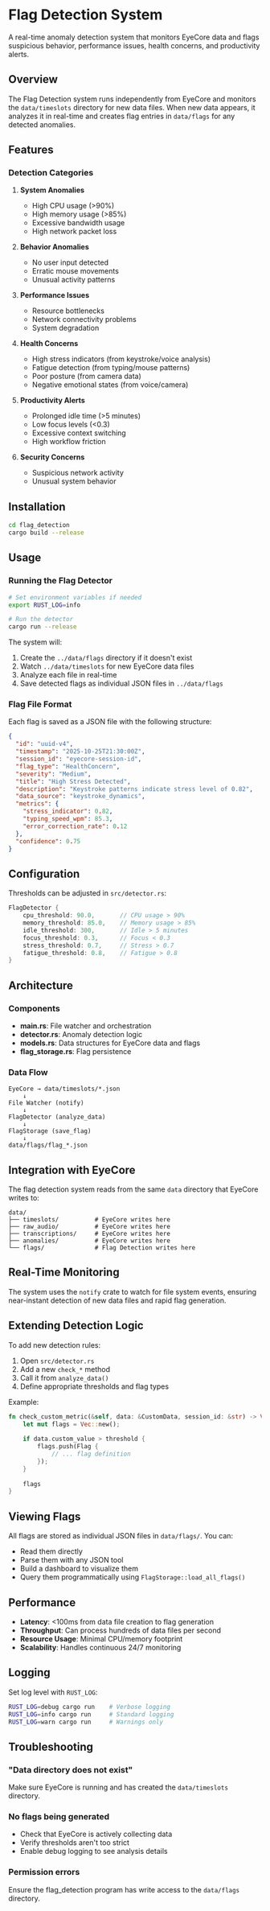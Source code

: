 # Flag Detection System

A real-time anomaly detection system that monitors EyeCore data and flags suspicious behavior, performance issues, health concerns, and productivity alerts.

## Overview

The Flag Detection system runs independently from EyeCore and monitors the `data/timeslots` directory for new data files. When new data appears, it analyzes it in real-time and creates flag entries in `data/flags` for any detected anomalies.

## Features

### Detection Categories

1. **System Anomalies**
   - High CPU usage (>90%)
   - High memory usage (>85%)
   - Excessive bandwidth usage
   - High network packet loss

2. **Behavior Anomalies**
   - No user input detected
   - Erratic mouse movements
   - Unusual activity patterns

3. **Performance Issues**
   - Resource bottlenecks
   - Network connectivity problems
   - System degradation

4. **Health Concerns**
   - High stress indicators (from keystroke/voice analysis)
   - Fatigue detection (from typing/mouse patterns)
   - Poor posture (from camera data)
   - Negative emotional states (from voice/camera)

5. **Productivity Alerts**
   - Prolonged idle time (>5 minutes)
   - Low focus levels (<0.3)
   - Excessive context switching
   - High workflow friction

6. **Security Concerns**
   - Suspicious network activity
   - Unusual system behavior

## Installation

```bash
cd flag_detection
cargo build --release
```

## Usage

### Running the Flag Detector

```bash
# Set environment variables if needed
export RUST_LOG=info

# Run the detector
cargo run --release
```

The system will:
1. Create the `../data/flags` directory if it doesn't exist
2. Watch `../data/timeslots` for new EyeCore data files
3. Analyze each file in real-time
4. Save detected flags as individual JSON files in `../data/flags`

### Flag File Format

Each flag is saved as a JSON file with the following structure:

```json
{
  "id": "uuid-v4",
  "timestamp": "2025-10-25T21:30:00Z",
  "session_id": "eyecore-session-id",
  "flag_type": "HealthConcern",
  "severity": "Medium",
  "title": "High Stress Detected",
  "description": "Keystroke patterns indicate stress level of 0.82",
  "data_source": "keystroke_dynamics",
  "metrics": {
    "stress_indicator": 0.82,
    "typing_speed_wpm": 85.3,
    "error_correction_rate": 0.12
  },
  "confidence": 0.75
}
```

## Configuration

Thresholds can be adjusted in `src/detector.rs`:

```rust
FlagDetector {
    cpu_threshold: 90.0,       // CPU usage > 90%
    memory_threshold: 85.0,    // Memory usage > 85%
    idle_threshold: 300,       // Idle > 5 minutes
    focus_threshold: 0.3,      // Focus < 0.3
    stress_threshold: 0.7,     // Stress > 0.7
    fatigue_threshold: 0.8,    // Fatigue > 0.8
}
```

## Architecture

### Components

- **main.rs**: File watcher and orchestration
- **detector.rs**: Anomaly detection logic
- **models.rs**: Data structures for EyeCore data and flags
- **flag_storage.rs**: Flag persistence

### Data Flow

```
EyeCore → data/timeslots/*.json
    ↓
File Watcher (notify)
    ↓
FlagDetector (analyze_data)
    ↓
FlagStorage (save_flag)
    ↓
data/flags/flag_*.json
```

## Integration with EyeCore

The flag detection system reads from the same `data` directory that EyeCore writes to:

```
data/
├── timeslots/          # EyeCore writes here
├── raw_audio/          # EyeCore writes here
├── transcriptions/     # EyeCore writes here
├── anomalies/          # EyeCore writes here
└── flags/              # Flag Detection writes here
```

## Real-Time Monitoring

The system uses the `notify` crate to watch for file system events, ensuring near-instant detection of new data files and rapid flag generation.

## Extending Detection Logic

To add new detection rules:

1. Open `src/detector.rs`
2. Add a new `check_*` method
3. Call it from `analyze_data()`
4. Define appropriate thresholds and flag types

Example:

```rust
fn check_custom_metric(&self, data: &CustomData, session_id: &str) -> Vec<Flag> {
    let mut flags = Vec::new();
    
    if data.custom_value > threshold {
        flags.push(Flag {
            // ... flag definition
        });
    }
    
    flags
}
```

## Viewing Flags

All flags are stored as individual JSON files in `data/flags/`. You can:

- Read them directly
- Parse them with any JSON tool
- Build a dashboard to visualize them
- Query them programmatically using `FlagStorage::load_all_flags()`

## Performance

- **Latency**: <100ms from data file creation to flag generation
- **Throughput**: Can process hundreds of data files per second
- **Resource Usage**: Minimal CPU/memory footprint
- **Scalability**: Handles continuous 24/7 monitoring

## Logging

Set log level with `RUST_LOG`:

```bash
RUST_LOG=debug cargo run    # Verbose logging
RUST_LOG=info cargo run     # Standard logging
RUST_LOG=warn cargo run     # Warnings only
```

## Troubleshooting

### "Data directory does not exist"

Make sure EyeCore is running and has created the `data/timeslots` directory.

### No flags being generated

- Check that EyeCore is actively collecting data
- Verify thresholds aren't too strict
- Enable debug logging to see analysis details

### Permission errors

Ensure the flag_detection program has write access to the `data/flags` directory.
